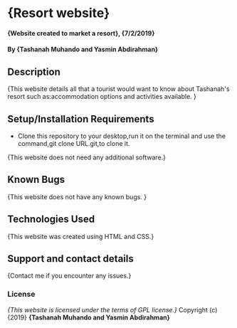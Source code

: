 # {Resort website}
#### {Website created to market a resort}, {7/2/2019}
#### By **{Tashanah Muhando and Yasmin Abdirahman}**
## Description
{This website details all that a tourist would want to know about Tashanah's resort such as:accommodation options and activities available. }
## Setup/Installation Requirements
* Clone this repository to your desktop,run it on the terminal and use the command,git clone URL.git,to clone it.

{This website does not need any additional software.}
## Known Bugs
{This website does not have any known bugs. }
## Technologies Used
{This website was created using HTML and CSS.}
## Support and contact details
{Contact me if you encounter any issues.}
### License
*{This website is licensed under the terms of GPL license.}*
Copyright (c) {2019} **{Tashanah Muhando and Yasmin Abdirahman}**

